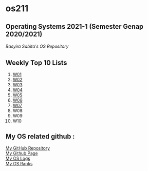 # os211
## Operating Systems 2021-1 (Semester Genap 2020/2021)
######  Basyira Sabita's OS Repository

Weekly Top 10 Lists
--------------------------------------------------
1. [W01](W01/)
2. [W02](W02/)
3. [W03](W03/)
4. [W04](W04/)
5. [W05](W05/)
6. [W06](W06/)
7. [W07](W07/)
8. W08
9. W09
10. W10

My OS related github :
--------------------------------------------------
[My GitHub Repository](https://github.com/basyirasabita/os211)<br>
[My Github Page](https://basyirasabita.github.io/os211/)<br>
[My OS Logs](https://basyirasabita.github.io/os211/TXT/mylog.txt)<br>
[My OS Ranks](https://basyirasabita.github.io/os211/TXT/myrank.txt)

